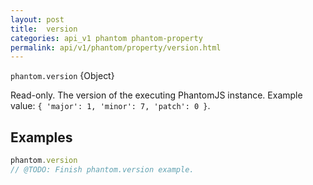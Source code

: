 ```yaml
---
layout: post
title:  version
categories: api_v1 phantom phantom-property
permalink: api/v1/phantom/property/version.html
---
```


`phantom.version` {Object}

Read-only. The version of the executing PhantomJS instance. Example value: `{ 'major': 1, 'minor': 7, 'patch': 0 }`.

## Examples

```javascript
phantom.version
// @TODO: Finish phantom.version example.
```








